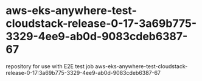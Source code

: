 # aws-eks-anywhere-test-cloudstack-release-0-17-3a69b775-3329-4ee9-ab0d-9083cdeb6387-67
repository for use with E2E test job aws-eks-anywhere-test-cloudstack-release-0-17:3a69b775-3329-4ee9-ab0d-9083cdeb6387-67
